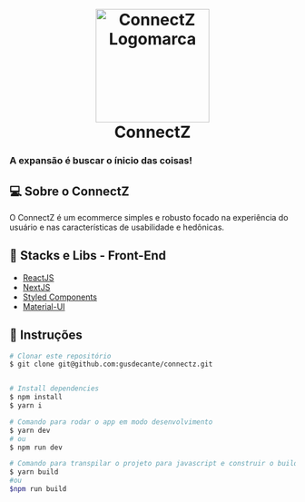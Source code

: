 <h1 align="center">
  <br>
  <img src="https://cdn.pixabay.com/photo/2021/05/13/10/26/10-26-56-190_960_720.png" alt="ConnectZ Logomarca" width="200">
  <br>
  ConnectZ
  <br>
  <h3>A expansão é buscar o ínicio das coisas!</h3>
</h1>

## 💻 Sobre o ConnectZ

O ConnectZ é um ecommerce simples e robusto focado na experiência do usuário e nas características de usabilidade e hedônicas.

## 🧪 Stacks e Libs - Front-End

- [ReactJS](https://reactjs.org/)
- [NextJS](https://nextjs.org/)
- [Styled Components](https://styled-components.com/)
- [Material-UI](https://mui.com/pt/getting-started/usage/)

## 🚀 Instruções

```bash
# Clonar este repositório
$ git clone git@github.com:gusdecante/connectz.git


# Install dependencies
$ npm install
$ yarn i

# Comando para rodar o app em modo desenvolvimento
$ yarn dev
# ou
$ npm run dev

# Comando para transpilar o projeto para javascript e construir o build do projeto que será executado por via do index.js
$ yarn build
#ou
$npm run build

```

